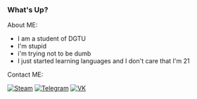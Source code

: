 ### What's Up?

About ME:
  - I am a student of DGTU
  - I'm stupid
  - i'm trying not to be dumb
  - I just started learning languages and I don't care that I'm 21

Contact ME:

[![Steam](https://img.shields.io/badge/steam-%23000000.svg?style=for-the-badge&logo=steam&logoColor=white)](https://steamcommunity.com/id/yretrut)
[![Telegram](https://img.shields.io/badge/Telegram-2CA5E0?style=for-the-badge&logo=telegram&logoColor=white)](https://t.me/stupid_fo)
[![VK](https://img.shields.io/badge/vk-blue?style=for-the-badge&logo=vk&logoColor=white)](https://vk.com/stupid_fo)
